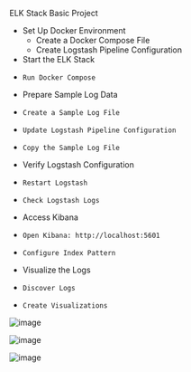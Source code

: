 ELK Stack Basic Project 

- Set Up Docker Environment
  - Create a Docker Compose File
  - Create Logstash Pipeline Configuration
- Start the ELK Stack
-     Run Docker Compose
- Prepare Sample Log Data
-     Create a Sample Log File
-     Update Logstash Pipeline Configuration
-     Copy the Sample Log File
- Verify Logstash Configuration
-     Restart Logstash
-     Check Logstash Logs
- Access Kibana
-     Open Kibana: http://localhost:5601
-     Configure Index Pattern
- Visualize the Logs
-     Discover Logs
-     Create Visualizations

![image](https://github.com/user-attachments/assets/afa8fddf-7eed-4508-8415-7fda71a9e523)

![image](https://github.com/user-attachments/assets/e3141bb1-eda9-4f20-90fe-4be5138037b7)

![image](https://github.com/user-attachments/assets/b02db593-8cf2-4bb4-a3b3-eeb78fed8cae)
